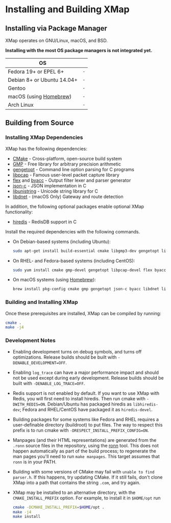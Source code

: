 # Installing and Building XMap

## Installing via Package Manager

XMap operates on GNU/Linux, macOS, and BSD.

**Installing with the most OS package managers is not integrated yet.**

| OS                                        |      |
| ----------------------------------------- | ---- |
| Fedora 19+ or EPEL 6+                     | `-`  |
| Debian 8+ or Ubuntu 14.04+                | `-`  |
| Gentoo                                    | `-`  |
| macOS (using [Homebrew](https://brew.sh)) | `-`  |
| Arch Linux                                | `-`  |

## Building from Source

### Installing XMap Dependencies

XMap has the following dependencies:

- [CMake](http://www.cmake.org/) - Cross-platform, open-source build system
- [GMP](http://gmplib.org/) - Free library for arbitrary precision arithmetic
- [gengetopt](http://www.gnu.org/software/gengetopt/gengetopt.html) - Command line option parsing for C programs
- [libpcap](http://www.tcpdump.org/) - Famous user-level packet capture library
- [flex](http://flex.sourceforge.net/) and [byacc](http://invisible-island.net/byacc/) - Output filter lexer and parser generator
- [json-c](https://github.com/json-c/json-c/) - JSON implementation in C
- [libunistring](https://www.gnu.org/software/libunistring/) - Unicode string library for C
- [libdnet](https://github.com/dugsong/libdnet) - (macOS Only) Gateway and route detection

In addition, the following optional packages enable optional XMap functionality:

- [hiredis](https://github.com/redis/hiredis) - RedisDB support in C

Install the required dependencies with the following commands.

* On Debian-based systems (including Ubuntu):
   ```sh
   sudo apt-get install build-essential cmake libgmp3-dev gengetopt libpcap-dev flex byacc libjson-c-dev pkg-config libunistring-dev
   ```

* On RHEL- and Fedora-based systems (including CentOS):
   ```sh
   sudo yum install cmake gmp-devel gengetopt libpcap-devel flex byacc json-c-devel libunistring-devel
   ```

* On macOS systems (using [Homebrew](http://brew.sh/)):
  ```sh
  brew install pkg-config cmake gmp gengetopt json-c byacc libdnet libunistring
  ```

### Building and Installing XMap

Once these prerequisites are installed, XMap can be compiled by running:
  ```sh
  cmake .
  make -j4
  ```

### Development Notes

- Enabling development turns on debug symbols, and turns off optimizations.
  Release builds should be built with `-DENABLE_DEVELOPMENT=OFF`.

- Enabling `log_trace` can have a major performance impact and should not be used
  except during early development. Release builds should be built with `-DENABLE_LOG_TRACE=OFF`.

- Redis support is not enabled by default. If you want to use XMap with Redis,
  you will first need to install hiredis. Then run cmake with `-DWITH_REDIS=ON`.
  Debian/Ubuntu has packaged hiredis as `libhiredis-dev`; Fedora and RHEL/CentOS
  have packaged it as `hiredis-devel`.

- Building packages for some systems like Fedora and RHEL requires a user-definable
  directory (buildroot) to put files. The way to respect this prefix is to run cmake
  with `-DRESPECT_INSTALL_PREFIX_CONFIG=ON`.

- Manpages (and their HTML representations) are generated from the `.ronn` source
  files in the repository, using the [ronn](https://github.com/rtomayko/ronn) tool.
  This does not happen automatically as part of the build process; to regenerate the
  man pages you'll need to run `make manpages`. This target assumes that `ronn` is
  in your PATH.

- Building with some versions of CMake may fail with `unable to find parser.h`.
  If this happens, try updating CMake. If it still fails, don't clone XMap into a
  path that contains the string `.com`, and try again.

- XMap may be installed to an alternative directory, with the `CMAKE_INSTALL_PREFIX`
  option. For example, to install it in `$HOME/opt` run
    ```sh
    cmake -DCMAKE_INSTALL_PREFIX=$HOME/opt .
    make -j4
    make install
    ```

